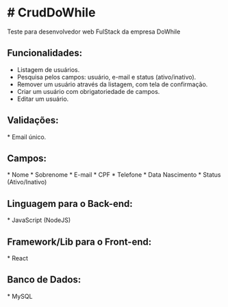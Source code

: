 <h1># CrudDoWhile</h1>
Teste para desenvolvedor web FulStack da empresa DoWhile


<h2>Funcionalidades:</h2>

* Listagem de usuários.
* Pesquisa pelos campos: usuário, e-mail e status (ativo/inativo).
* Remover um usuário através da listagem, com tela de confirmação.
* Criar um usuário com obrigatoriedade de campos.
* Editar um usuário.

<h2>Validações:</h2>
* Email único.

<h2>Campos:</h2>
* Nome
* Sobrenome
* E-mail
* CPF
* Telefone
* Data Nascimento
* Status (Ativo/Inativo)

<h2>Linguagem para o Back-end:</h2>
* JavaScript (NodeJS)

<h2>Framework/Lib para o Front-end:</h2>
* React

<h2>Banco de Dados:</h2>
* MySQL
